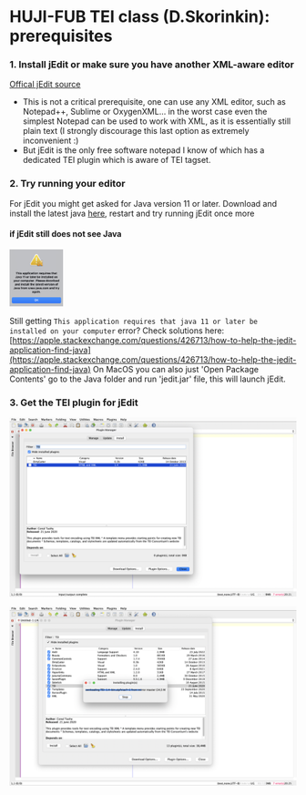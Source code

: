# HUJI-FUB TEI class (D.Skorinkin): prerequisites


### 1. Install jEdit or make sure you have another XML-aware editor

[Offical jEdit source](http://www.jedit.org/index.php?page=download) 

* This is not a critical prerequisite, one can use any XML editor, such as Notepad++, Sublime or OxygenXML... in the worst case even the simplest Notepad can be used to work with XML, as it is essentially still plain text (I strongly discourage this last option as extremely inconvenient :) 
* But jEdit is the only free software notepad I know of which has a dedicated TEI plugin which is aware of TEI tagset. 

### 2. Try running your editor 

For jEdit you might get asked for Java version 11 or later. Download and install the latest java [here](https://www.oracle.com/java/technologies/downloads/), restart and try running jEdit once more


#### if jEdit still does not see Java

<img src="pics/java11issue.png" height="100">

Still getting `This application requires that java 11 or later be installed on your computer` error? Check solutions here: [https://apple.stackexchange.com/questions/426713/how-to-help-the-jedit-application-find-java](https://apple.stackexchange.com/questions/426713/how-to-help-the-jedit-application-find-java)
On MacOS you can also just 'Open Package Contents' go to the Java folder and run 'jedit.jar' file, this will launch jEdit.

### 3. Get the TEI plugin for jEdit

![pics/teiplugin1.png](pics/teiplugin1.png)


![pics/teiplugin3.png](pics/teiplugin3.png)
